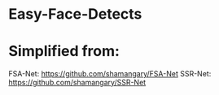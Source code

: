 # Easy-Face-Detects

# Simplified from:
FSA-Net:
https://github.com/shamangary/FSA-Net
SSR-Net:
https://github.com/shamangary/SSR-Net
